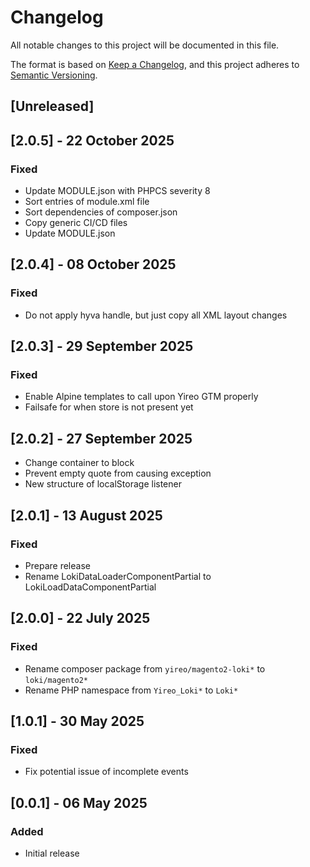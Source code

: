 # Changelog
All notable changes to this project will be documented in this file.

The format is based on [Keep a Changelog](https://keepachangelog.com/en/1.0.0/),
and this project adheres to [Semantic Versioning](https://semver.org/spec/v2.0.0.html).

## [Unreleased]

## [2.0.5] - 22 October 2025
### Fixed
- Update MODULE.json with PHPCS severity 8
- Sort entries of module.xml file
- Sort dependencies of composer.json
- Copy generic CI/CD files
- Update MODULE.json

## [2.0.4] - 08 October 2025
### Fixed
- Do not apply hyva handle, but just copy all XML layout changes

## [2.0.3] - 29 September 2025
### Fixed
- Enable Alpine templates to call upon Yireo GTM properly
- Failsafe for when store is not present yet

## [2.0.2] - 27 September 2025
- Change container to block
- Prevent empty quote from causing exception
- New structure of localStorage listener

## [2.0.1] - 13 August 2025
### Fixed
- Prepare release
- Rename LokiDataLoaderComponentPartial to LokiLoadDataComponentPartial

## [2.0.0] - 22 July 2025
### Fixed
- Rename composer package from `yireo/magento2-loki*` to `loki/magento2*`
- Rename PHP namespace from `Yireo_Loki*` to `Loki*`

## [1.0.1] - 30 May 2025
### Fixed
- Fix potential issue of incomplete events

## [0.0.1] - 06 May 2025
### Added
- Initial release
